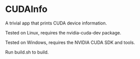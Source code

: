 CUDAInfo
========

A trivial app that prints CUDA device information.

Tested on Linux, requires the nvidia-cuda-dev package.

Tested on Windows, requires the NVIDIA CUDA SDK and tools.

Run build.sh to build.
